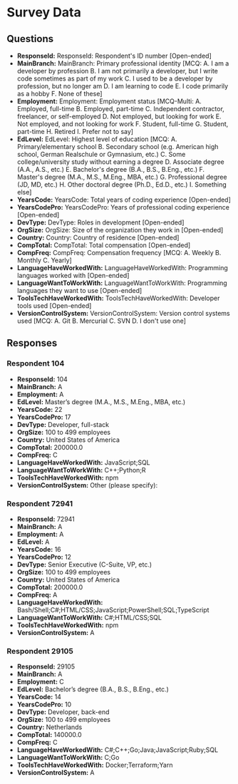 # Survey Data

## Questions

- **ResponseId:** ResponseId: Respondent's ID number [Open-ended]
- **MainBranch:** MainBranch: Primary professional identity [MCQ: A. I am a developer by profession B. I am not primarily a developer, but I write code sometimes as part of my work C. I used to be a developer by profession, but no longer am D. I am learning to code E. I code primarily as a hobby F. None of these]
- **Employment:** Employment: Employment status [MCQ-Multi: A. Employed, full-time B. Employed, part-time C. Independent contractor, freelancer, or self-employed D. Not employed, but looking for work E. Not employed, and not looking for work F. Student, full-time G. Student, part-time H. Retired I. Prefer not to say]
- **EdLevel:** EdLevel: Highest level of education [MCQ: A. Primary/elementary school B. Secondary school (e.g. American high school, German Realschule or Gymnasium, etc.) C. Some college/university study without earning a degree D. Associate degree (A.A., A.S., etc.) E. Bachelor's degree (B.A., B.S., B.Eng., etc.) F. Master's degree (M.A., M.S., M.Eng., MBA, etc.) G. Professional degree (JD, MD, etc.) H. Other doctoral degree (Ph.D., Ed.D., etc.) I. Something else]
- **YearsCode:** YearsCode: Total years of coding experience [Open-ended]
- **YearsCodePro:** YearsCodePro: Years of professional coding experience [Open-ended]
- **DevType:** DevType: Roles in development [Open-ended]
- **OrgSize:** OrgSize: Size of the organization they work in [Open-ended]
- **Country:** Country: Country of residence [Open-ended]
- **CompTotal:** CompTotal: Total compensation [Open-ended]
- **CompFreq:** CompFreq: Compensation frequency [MCQ: A. Weekly B. Monthly C. Yearly]
- **LanguageHaveWorkedWith:** LanguageHaveWorkedWith: Programming languages worked with [Open-ended]
- **LanguageWantToWorkWith:** LanguageWantToWorkWith: Programming languages they want to use [Open-ended]
- **ToolsTechHaveWorkedWith:** ToolsTechHaveWorkedWith: Developer tools used [Open-ended]
- **VersionControlSystem:** VersionControlSystem: Version control systems used [MCQ: A. Git B. Mercurial C. SVN D. I don't use one]

## Responses

### Respondent 104

- **ResponseId:** 104
- **MainBranch:** A
- **Employment:** A
- **EdLevel:** Master’s degree (M.A., M.S., M.Eng., MBA, etc.)
- **YearsCode:** 22
- **YearsCodePro:** 17
- **DevType:** Developer, full-stack
- **OrgSize:** 100 to 499 employees
- **Country:** United States of America
- **CompTotal:** 200000.0
- **CompFreq:** C
- **LanguageHaveWorkedWith:** JavaScript;SQL
- **LanguageWantToWorkWith:** C++;Python;R
- **ToolsTechHaveWorkedWith:** npm
- **VersionControlSystem:** Other (please specify):

### Respondent 72941

- **ResponseId:** 72941
- **MainBranch:** A
- **Employment:** A
- **EdLevel:** A
- **YearsCode:** 16
- **YearsCodePro:** 12
- **DevType:** Senior Executive (C-Suite, VP, etc.)
- **OrgSize:** 100 to 499 employees
- **Country:** United States of America
- **CompTotal:** 200000.0
- **CompFreq:** A
- **LanguageHaveWorkedWith:** Bash/Shell;C#;HTML/CSS;JavaScript;PowerShell;SQL;TypeScript
- **LanguageWantToWorkWith:** C#;HTML/CSS;SQL
- **ToolsTechHaveWorkedWith:** npm
- **VersionControlSystem:** A

### Respondent 29105

- **ResponseId:** 29105
- **MainBranch:** A
- **Employment:** C
- **EdLevel:** Bachelor’s degree (B.A., B.S., B.Eng., etc.)
- **YearsCode:** 14
- **YearsCodePro:** 10
- **DevType:** Developer, back-end
- **OrgSize:** 100 to 499 employees
- **Country:** Netherlands
- **CompTotal:** 140000.0
- **CompFreq:** C
- **LanguageHaveWorkedWith:** C#;C++;Go;Java;JavaScript;Ruby;SQL
- **LanguageWantToWorkWith:** C;Go
- **ToolsTechHaveWorkedWith:** Docker;Terraform;Yarn
- **VersionControlSystem:** A
